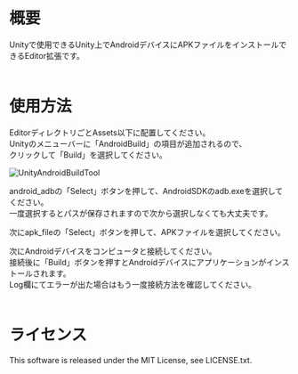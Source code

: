 # 概要
Unityで使用できるUnity上でAndroidデバイスにAPKファイルをインストールできるEditor拡張です。  
　　
# 使用方法
EditorディレクトリごとAssets以下に配置してください。  
Unityのメニューバーに「AndroidBuild」の項目が追加されるので、  
クリックして「Build」を選択してください。  

![UnityAndroidBuildTool](http://i.imgur.com/lolItqu.jpg "UnityAndroidBuildTool")  

android_adbの「Select」ボタンを押して、AndroidSDKのadb.exeを選択してください。  
一度選択するとパスが保存されますので次から選択しなくても大丈夫です。  

次にapk_fileの「Select」ボタンを押して、APKファイルを選択してください。  

次にAndroidデバイスをコンピュータと接続してください。  
接続後に「Build」ボタンを押すとAndroidデバイスにアプリケーションがインストールされます。  
Log欄にてエラーが出た場合はもう一度接続方法を確認してください。  
　　
# ライセンス  
This software is released under the MIT License, see LICENSE.txt.
